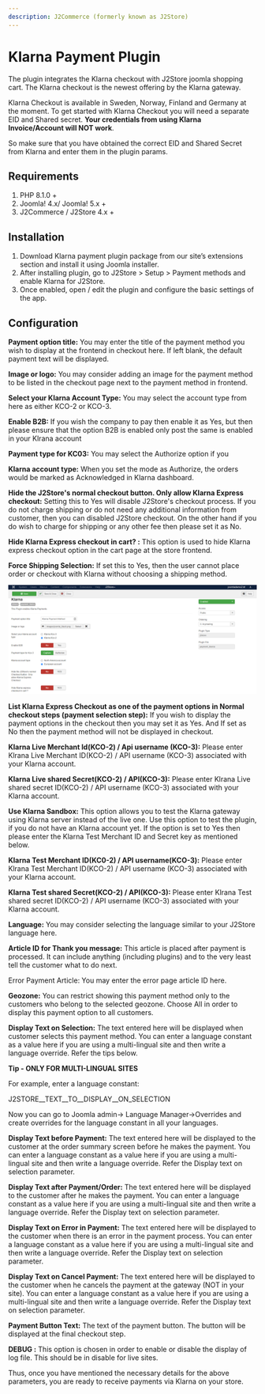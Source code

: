 ```yaml
---
description: J2Commerce (formerly known as J2Store)
---
```


# Klarna Payment Plugin

The plugin integrates the Klarna checkout with J2Store joomla shopping cart. The Klarna checkout is the newest offering by the Klarna gateway.

Klarna Checkout is available in Sweden, Norway, Finland and Germany at the moment. To get started with Klarna Checkout you will need a separate EID and Shared secret. **Your credentials from using Klarna Invoice/Account will NOT work**.

So make sure that you have obtained the correct EID and Shared Secret from Klarna and enter them in the plugin params.

## Requirements

1. PHP 8.1.0 +
2. Joomla! 4.x/ Joomla! 5.x +
3. J2Commerce / J2Store 4.x +

## Installation <a href="#installation" id="installation"></a>

1. Download Klarna payment plugin package from our site’s extensions section and install it using Joomla installer.
2. After installing plugin, go to J2Store > Setup > Payment methods and enable Klarna for J2Store.
3. Once enabled, open / edit the plugin and configure the basic settings of the app.

## Configuration <a href="#configuration" id="configuration"></a>

**Payment option title:** You may enter the title of the payment method you wish to display at the frontend in checkout here. If left blank, the default payment text will be displayed.

**Image or logo:** You may consider adding an image for the payment method to be listed in the checkout page next to the payment method in frontend.

**Select your Klarna Account Type:** You may select the account type from here as either KCO-2 or KCO-3.

**Enable B2B:** If you wish the company to pay then enable it as Yes, but then please ensure that the option B2B is enabled only post the same is enabled in your Klrana account

**Payment type for KC03:** You may select the Authorize option if you

**Klarna account type:** When you set the mode as Authorize, the orders would be marked as Acknowledged in Klarna dashboard.

**Hide the J2Store's normal checkout button. Only allow Klarna Express checkout:** Setting this to Yes will disable J2Store's checkout process. If you do not charge shipping or do not need any additional information from customer, then you can disabled J2Store checkout. On the other hand if you do wish to charge for shipping or any other fee then please set it as No.

**Hide Klarna Express checkout in cart? :** This option is used to hide Klarna express checkout option in the cart page at the store frontend.

**Force Shipping Selection:** If set this to Yes, then the user cannot place order or checkout with Klarna without choosing a shipping method.

![Klarna Payment Method backend Image1](../../assets/klarnapayment1.png)

**List Klarna Express Checkout as one of the payment options in Normal checkout steps (payment selection step):** If you wish to display the payment options in the checkout then you may set it as Yes. And If set as No then the payment method will not be displayed in checkout.

**Klarna Live Merchant Id(KCO-2) / Api username (KCO-3):** Please enter Klrana Live Merchant ID(KCO-2) / API username (KCO-3) associated with your Klarna account.

**Klarna Live shared Secret(KCO-2) / API(KCO-3):** Please enter Klrana Live shared secret ID(KCO-2) / API username (KCO-3) associated with your Klarna account.

**Use Klarna Sandbox:** This option allows you to test the Klarna gateway using Klarna server instead of the live one. Use this option to test the plugin, if you do not have an Klarna account yet. If the option is set to Yes then please enter the Klarna Test Merchant ID and Secret key as mentioned below.

**Klarna Test Merchant ID(KC0-2) / API username(KCO-3):** Please enter Klrana Test Merchant ID(KCO-2) / API username (KCO-3) associated with your Klarna account.

**Klarna Test shared Secret(KCO-2) / API(KCO-3):** Please enter Klrana Test shared secret ID(KCO-2) / API username (KCO-3) associated with your Klarna account.

**Language:** You may consider selecting the language similar to your J2Store language here.

**Article ID for Thank you message:** This article is placed after payment is processed. It can include anything (including plugins) and to the very least tell the customer what to do next.

Error Payment Article: You may enter the error page article ID here.

**Geozone:** You can restrict showing this payment method only to the customers who belong to the selected geozone. Choose All in order to display this payment option to all customers.

**Display Text on Selection:** The text entered here will be displayed when customer selects this payment method. You can enter a language constant as a value here if you are using a multi-lingual site and then write a language override. Refer the tips below.

**Tip - ONLY FOR MULTI-LINGUAL SITES**

For example, enter a language constant:

J2STORE\_\_TEXT\_\_TO\_\_DISPLAY\_\_ON\_SELECTION

Now you can go to Joomla admin-> Language Manager->Overrides and create overrides for the language constant in all your languages.

**Display Text before Payment:** The text entered here will be displayed to the customer at the order summary screen before he makes the payment. You can enter a language constant as a value here if you are using a multi-lingual site and then write a language override. Refer the Display text on selection parameter.

**Display Text after Payment/Order:** The text entered here will be displayed to the customer after he makes the payment. You can enter a language constant as a value here if you are using a multi-lingual site and then write a language override. Refer the Display text on selection parameter.

**Display Text on Error in Payment:** The text entered here will be displayed to the customer when there is an error in the payment process. You can enter a language constant as a value here if you are using a multi-lingual site and then write a language override. Refer the Display text on selection parameter.

**Display Text on Cancel Payment:** The text entered here will be displayed to the customer when he cancels the payment at the gateway (NOT in your site). You can enter a language constant as a value here if you are using a multi-lingual site and then write a language override. Refer the Display text on selection parameter.

**Payment Button Text:** The text of the payment button. The button will be displayed at the final checkout step.

**DEBUG :** This option is chosen in order to enable or disable the display of log file. This should be in disable for live sites.

Thus, once you have mentioned the necessary details for the above parameters, you are ready to receive payments via Klarna on your store.
